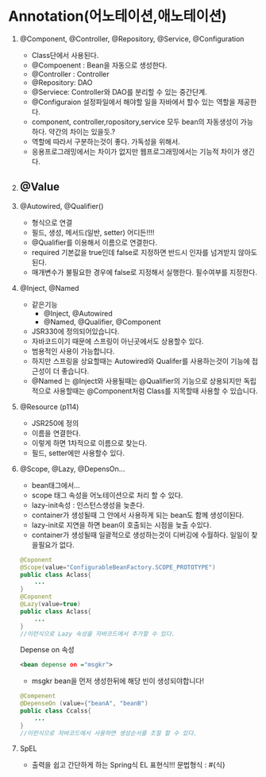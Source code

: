 

# Annotation(어노테이션,애노테이션)

1) @Component, @Controller, @Repository, @Service, @Configuration
    - Class단에서 사용된다.
    - @Compoenent : Bean을 자동으로 생성한다.
    - @Controller :  Controller
    - @Repository: DAO
    - @Serviece: Controller와 DAO를 분리할 수 있는 중간단계.
    - @Configuraion 설정파일에서 해야할 일을 자바에서 할수 있는 역할을 제공한다.
    - component, controller,ropository,service 모두 bean의 자동생성이 가능하다. 약간의 차이는 있을듯.?
    - 역할에 따라서 구분하는것이 좋다. 가독성을 위해서.
    - 응용프로그래밍에서는 차이가 없지만 웹프로그래밍에서는 기능적 차이가 생긴다.
    
        
2) @Value
    -
3) @Autowired, @Qualifier()
    - 형식으로 연결
    - 필드, 생성, 메서드(일반, setter) 어디든!!!!
    - @Qualifier를 이용해서 이름으로 연결한다.
    - required 기본값을 true인데 false로 지정하면 반드시 인자를 넘겨받지 않아도된다.
    - 매개변수가 불필요한 경우에 false로 지정해서 실행한다. 필수여부를 지정한다.		


4) @Inject, @Named	
    - 같은기능
        - @Inject, @Autowired
        - @Named, @Qualifier, @Component	
    - JSR330에 정의되어있습니다.
    - 자바코드이기 때문에 스프링이 아닌곳에서도 상용할수 있다.
    - 범용적인 사용이 가능합니다.
    - 하지만 스프링을 상요할때는 Autowired와 Qualifer를 사용하는것이 기능에 접근성이 더 좋습니다.
    - @Named 는 @Inject와 사용될때는 @Qualifier의 기능으로 상용되지만 독립적으로 사용할때는 @Component처럼 Class를 지목할때 사용할 수 있습니다.

    
5) @Resource	(p114)
    - JSR250에 정의
    - 이름을 연결한다.
    - 이렇게 하면 1차적으로 이름으로 찾는다.
    - 필드, setter에만 사용할수 있다.

6) @Scope, @Lazy, @DepensOn...
    - bean태그에서...
    - scope 태그 속성을 어노테이션으로 처리 할 수 있다.
    - lazy-init속성 : 인스턴스생성을 늦춘다.
    - container가 생성될때 그 안에서 사용하게 되는 bean도 함께 생성이된다.
    - lazy-init로 지연을 하면 bean이 호출되는 시점을 늦출 수있다.
    - container가 생성될때 일괄적으로 생성하는것이 디버깅에 수월하다. 일일이 찾을필요가 없다.
    
    ~~~ java
    @Coponent
    @Scope(value="ConfigurableBeanFactory.SCOPE_PROTOTYPE")
    public class Aclass{
        ...
    }
    @Coponent
    @Lazy(value=true)
    public class Aclass{
        ...
    }		
    //이런식으로 Lazy 속성을 자바코드에서 추가할 수 있다.	
    ~~~
    Depense on 속성
    ~~~ xml
    <bean depense on ="msgkr">
    ~~~
    - msgkr bean을 먼저 생성한뒤에 해당 빈이 생성되야합니다!

    ~~~ java
    @Compenent
    @DepenseOn (value={"beanA", "beanB")
    public class Ccalss{
        ...
    }
    //이런식으로 자바코드에서 사용하면 생성순서를 조절 할 수 있다.
    ~~~

7) SpEL
    - 출력을 쉽고 간단하게 하는 Spring식 EL 표현식!!!
    문법형식  :	#{식}



